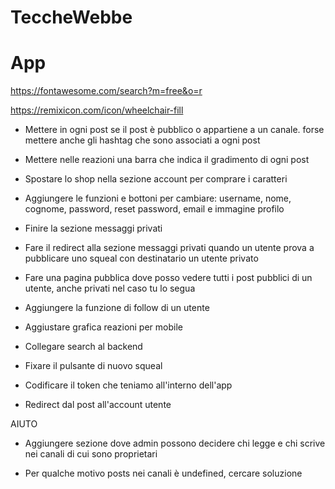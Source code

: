 # TeccheWebbe

# App

https://fontawesome.com/search?m=free&o=r

https://remixicon.com/icon/wheelchair-fill

- Mettere in ogni post se il post è pubblico o appartiene a un canale. forse mettere anche gli hashtag che sono associati a ogni post

- Mettere nelle reazioni una barra che indica il gradimento di ogni post

- Spostare lo shop nella sezione account per comprare i caratteri

- Aggiungere le funzioni e bottoni per cambiare: username, nome, cognome, password, reset password, email e immagine profilo

- Finire la sezione messaggi privati

- Fare il redirect alla sezione messaggi privati quando un utente prova a pubblicare uno squeal con destinatario un utente privato

- Fare una pagina pubblica dove posso vedere tutti i post pubblici di un utente, anche privati nel caso tu lo segua

- Aggiungere la funzione di follow di un utente

- Aggiustare grafica reazioni per mobile

- Collegare search al backend

- Fixare il pulsante di nuovo squeal

- Codificare il token che teniamo all'interno dell'app

- Redirect dal post all'account utente

AIUTO

- Aggiungere sezione dove admin possono decidere chi legge e chi scrive nei canali di cui sono proprietari

- Per qualche motivo posts nei canali è undefined, cercare soluzione
